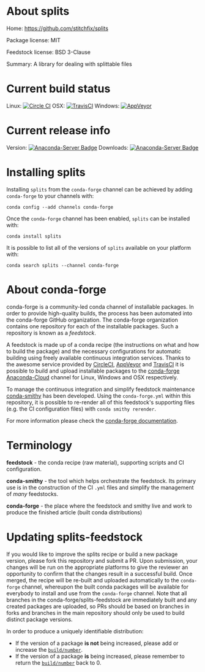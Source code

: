 About splits
============

Home: https://github.com/stitchfix/splits

Package license: MIT

Feedstock license: BSD 3-Clause

Summary: A library for dealing with splittable files



Current build status
====================

Linux: [![Circle CI](https://circleci.com/gh/conda-forge/splits-feedstock.svg?style=shield)](https://circleci.com/gh/conda-forge/splits-feedstock)
OSX: [![TravisCI](https://travis-ci.org/conda-forge/splits-feedstock.svg?branch=master)](https://travis-ci.org/conda-forge/splits-feedstock)
Windows: [![AppVeyor](https://ci.appveyor.com/api/projects/status/github/conda-forge/splits-feedstock?svg=True)](https://ci.appveyor.com/project/conda-forge/splits-feedstock/branch/master)

Current release info
====================
Version: [![Anaconda-Server Badge](https://anaconda.org/conda-forge/splits/badges/version.svg)](https://anaconda.org/conda-forge/splits)
Downloads: [![Anaconda-Server Badge](https://anaconda.org/conda-forge/splits/badges/downloads.svg)](https://anaconda.org/conda-forge/splits)

Installing splits
=================

Installing `splits` from the `conda-forge` channel can be achieved by adding `conda-forge` to your channels with:

```
conda config --add channels conda-forge
```

Once the `conda-forge` channel has been enabled, `splits` can be installed with:

```
conda install splits
```

It is possible to list all of the versions of `splits` available on your platform with:

```
conda search splits --channel conda-forge
```


About conda-forge
=================

conda-forge is a community-led conda channel of installable packages.
In order to provide high-quality builds, the process has been automated into the
conda-forge GitHub organization. The conda-forge organization contains one repository
for each of the installable packages. Such a repository is known as a *feedstock*.

A feedstock is made up of a conda recipe (the instructions on what and how to build
the package) and the necessary configurations for automatic building using freely
available continuous integration services. Thanks to the awesome service provided by
[CircleCI](https://circleci.com/), [AppVeyor](http://www.appveyor.com/)
and [TravisCI](https://travis-ci.org/) it is possible to build and upload installable
packages to the [conda-forge](https://anaconda.org/conda-forge)
[Anaconda-Cloud](http://docs.anaconda.org/) channel for Linux, Windows and OSX respectively.

To manage the continuous integration and simplify feedstock maintenance
[conda-smithy](http://github.com/conda-forge/conda-smithy) has been developed.
Using the ``conda-forge.yml`` within this repository, it is possible to re-render all of
this feedstock's supporting files (e.g. the CI configuration files) with ``conda smithy rerender``.

For more information please check the [conda-forge documentation](https://conda-forge.org/docs/).

Terminology
===========

**feedstock** - the conda recipe (raw material), supporting scripts and CI configuration.

**conda-smithy** - the tool which helps orchestrate the feedstock.
                   Its primary use is in the construction of the CI ``.yml`` files
                   and simplify the management of *many* feedstocks.

**conda-forge** - the place where the feedstock and smithy live and work to
                  produce the finished article (built conda distributions)


Updating splits-feedstock
=========================

If you would like to improve the splits recipe or build a new
package version, please fork this repository and submit a PR. Upon submission,
your changes will be run on the appropriate platforms to give the reviewer an
opportunity to confirm that the changes result in a successful build. Once
merged, the recipe will be re-built and uploaded automatically to the
`conda-forge` channel, whereupon the built conda packages will be available for
everybody to install and use from the `conda-forge` channel.
Note that all branches in the conda-forge/splits-feedstock are
immediately built and any created packages are uploaded, so PRs should be based
on branches in forks and branches in the main repository should only be used to
build distinct package versions.

In order to produce a uniquely identifiable distribution:
 * If the version of a package **is not** being increased, please add or increase
   the [``build/number``](http://conda.pydata.org/docs/building/meta-yaml.html#build-number-and-string).
 * If the version of a package **is** being increased, please remember to return
   the [``build/number``](http://conda.pydata.org/docs/building/meta-yaml.html#build-number-and-string)
   back to 0.